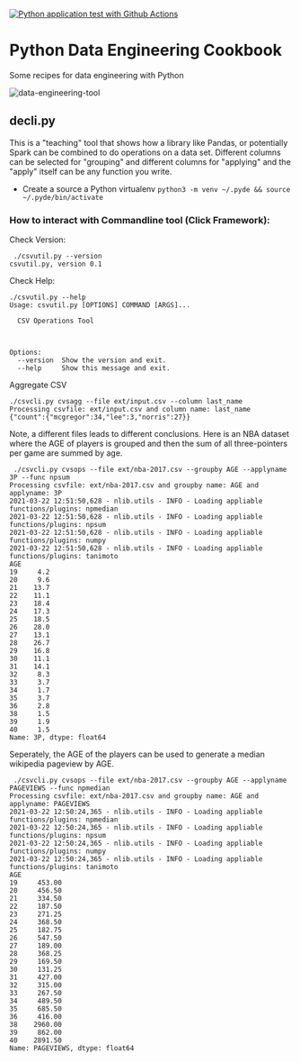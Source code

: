 [![Python application test with Github Actions](https://github.com/noahgift/python-data-engineering-cookbook/actions/workflows/python-publish.yml/badge.svg)](https://github.com/noahgift/python-data-engineering-cookbook/actions/workflows/python-publish.yml)


# Python Data Engineering Cookbook
Some recipes for data engineering with Python

![data-engineering-tool](https://user-images.githubusercontent.com/58792/112189504-752dcf80-8bda-11eb-8f1b-8993107236c7.png)


## decli.py

This is a "teaching" tool that shows how a library like Pandas, or potentially Spark can be combined to do operations on a data set.  Different columns can be selected for "grouping" and different columns for "applying" and the "apply" itself can be any function you write.

* Create a source a Python virtualenv 
```python3 -m venv ~/.pyde && source ~/.pyde/bin/activate```


### How to interact with Commandline tool (Click Framework):


Check Version:

```
 ./csvutil.py --version
csvutil.py, version 0.1
```

Check Help:

```
./csvutil.py --help   
Usage: csvutil.py [OPTIONS] COMMAND [ARGS]...

  CSV Operations Tool



Options:
  --version  Show the version and exit.
  --help     Show this message and exit.
```

Aggregate CSV

```
./csvcli.py cvsagg --file ext/input.csv --column last_name
Processing csvfile: ext/input.csv and column name: last_name
{"count":{"mcgregor":34,"lee":3,"norris":27}}
```

Note, a different files leads to different conclusions.  Here is an NBA dataset where the AGE of players is grouped and then the sum of all three-pointers per game are summed by age.

```
 ./csvcli.py cvsops --file ext/nba-2017.csv --groupby AGE --applyname 3P --func npsum   
Processing csvfile: ext/nba-2017.csv and groupby name: AGE and applyname: 3P
2021-03-22 12:51:50,628 - nlib.utils - INFO - Loading appliable functions/plugins: npmedian
2021-03-22 12:51:50,628 - nlib.utils - INFO - Loading appliable functions/plugins: npsum
2021-03-22 12:51:50,628 - nlib.utils - INFO - Loading appliable functions/plugins: numpy
2021-03-22 12:51:50,628 - nlib.utils - INFO - Loading appliable functions/plugins: tanimoto
AGE
19     4.2
20     9.6
21    13.7
22    11.1
23    18.4
24    17.3
25    18.5
26    28.0
27    13.1
28    26.7
29    16.8
30    11.1
31    14.1
32     8.3
33     3.7
34     1.7
35     3.7
36     2.8
38     1.5
39     1.9
40     1.5
Name: 3P, dtype: float64
```

Seperately, the AGE of the players can be used to generate a median wikipedia pageview by AGE.

```
 ./csvcli.py cvsops --file ext/nba-2017.csv --groupby AGE --applyname PAGEVIEWS --func npmedian 
Processing csvfile: ext/nba-2017.csv and groupby name: AGE and applyname: PAGEVIEWS
2021-03-22 12:50:24,365 - nlib.utils - INFO - Loading appliable functions/plugins: npmedian
2021-03-22 12:50:24,365 - nlib.utils - INFO - Loading appliable functions/plugins: npsum
2021-03-22 12:50:24,365 - nlib.utils - INFO - Loading appliable functions/plugins: numpy
2021-03-22 12:50:24,365 - nlib.utils - INFO - Loading appliable functions/plugins: tanimoto
AGE
19     453.00
20     456.50
21     334.50
22     187.50
23     271.25
24     368.50
25     182.75
26     547.50
27     189.00
28     368.25
29     169.50
30     131.25
31     427.00
32     315.00
33     267.50
34     489.50
35     685.50
36     416.00
38    2960.00
39     862.00
40    2891.50
Name: PAGEVIEWS, dtype: float64
```
